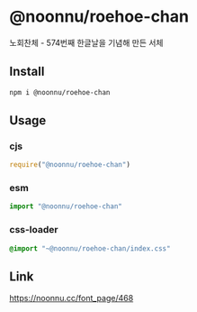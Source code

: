 # @noonnu/roehoe-chan
노회찬체 - 574번째 한글날을 기념해 만든 서체

## Install
```sh
npm i @noonnu/roehoe-chan
```
## Usage
### cjs
```js
require("@noonnu/roehoe-chan")
```
### esm
```js
import "@noonnu/roehoe-chan"
```
### css-loader
```css
@import "~@noonnu/roehoe-chan/index.css"
```

## Link
https://noonnu.cc/font_page/468